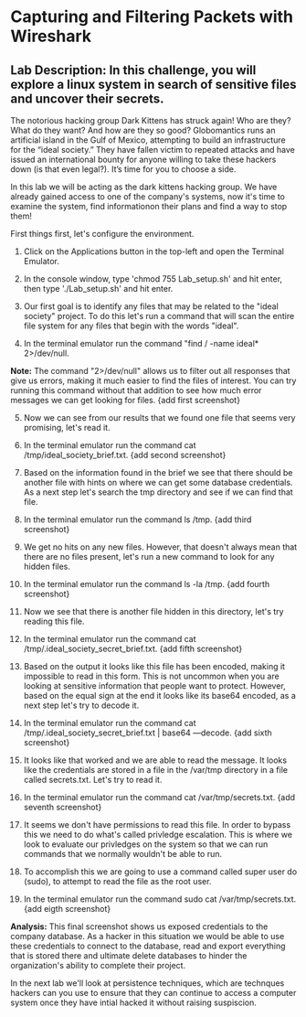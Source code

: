# Capturing and Filtering Packets with Wireshark
## Lab Description: In this challenge, you will explore a linux system in search of sensitive files and uncover their secrets.

The notorious hacking group Dark Kittens has struck again! Who are they? What do
they want? And how are they so good? Globomantics runs an artificial island in the
Gulf of Mexico, attempting to build an infrastructure for the “ideal society.” They have
fallen victim to repeated attacks and have issued an international bounty for anyone
willing to take these hackers down (is that even legal?). It’s time for you to choose a
side.

In this lab we will be acting as the dark kittens hacking group.
We have already gained access to one of the company's systems,
now it's time to examine the system, find informationon their plans
and find a way to stop them! 

First things first, let's configure the environment.

1. Click on the Applications button in the top-left and open the Terminal Emulator.

2.  In the console window, type 'chmod 755 Lab_setup.sh' and hit enter, then type './Lab_setup.sh' and hit enter.

3. Our first goal is to identify any files that may be related to the "ideal society" project. 
To do this let's run a command that will scan the entire file system for any files that begin with the words "ideal".

4. In the terminal emulator run the command "find / -name ideal* 2>/dev/null.

**Note:** The command "2>/dev/null" allows us to filter out all responses that give us errors, making it much easier to find the files of interest. 
You can try running this command without that addition to see how much error messages we can get looking for files.
{add first screenshot}

5. Now we can see from our results that we found one file that seems very promising, let's read it.

6. In the terminal emulator run the command cat /tmp/ideal_society_brief.txt.
{add second screenshot}

7. Based on the information found in the brief we see that there should be another file with hints on where we can get some database credentials.
As a next step let's search the tmp directory and see if we can find that file.

8. In the terminal emulator run the command ls /tmp.
{add third screenshot}

9. We get no hits on any new files. However, that doesn't always mean that there are no files present, let's run a new command to look for any hidden files.

10. In the terminal emulator run the command ls -la /tmp.
{add fourth screenshot}

11. Now we see that there is another file hidden in this directory, let's try reading this file.

12. In the terminal emulator run the command cat /tmp/.ideal_society_secret_brief.txt.
{add fifth screenshot}

13. Based on the output it looks like this file has been encoded, making it impossible to read in this form. 
This is not uncommon when you are looking at sensitive information that people want to protect. However, based
on the equal sign at the end it looks like its base64 encoded, as a next step let's try to decode it.

14. In the terminal emulator run the command cat /tmp/.ideal_society_secret_brief.txt | base64 —decode.
{add sixth screenshot}

15. It looks like that worked and we are able to read the message. It looks like the credentials are stored in a file in the /var/tmp directory
in a file called secrets.txt. Let's try to read it.

16. In the terminal emulator run the command cat /var/tmp/secrets.txt.
{add seventh screenshot}


17. It seems we don't have permissions to read this file. 
In order to bypass this we need to do what's called privledge escalation.
This is where we look to evaluate our privledges on the system so that we can run commands
that we normally wouldn't be able to run.

18. To accomplish this we are going to use a command called super user do (sudo), to attempt
to read the file as the root user.

19. In the terminal emulator run the command sudo cat /var/tmp/secrets.txt.
{add eigth screenshot}

**Analysis:** This final screenshot shows us exposed credentials to the company database.
As a hacker in this situation we would be able to use these credentials to connect
to the database, read and export everything that is stored there and ultimate delete
databases to hinder the organization's ability to complete their project. 

In the next lab we'll look at persistence techniques, which are technques hackers
can you use to ensure that they can continue to access a computer system once
they have intial hacked it without raising suspiscion. 



